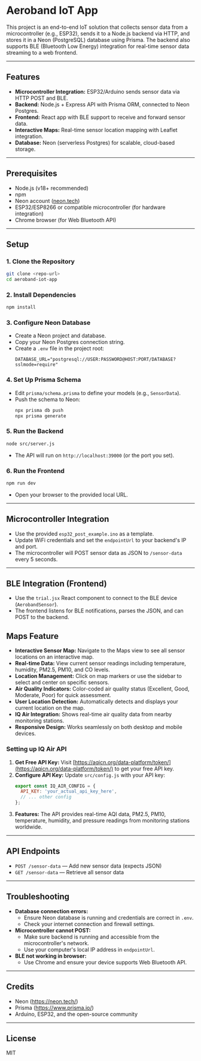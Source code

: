 # Aeroband IoT App

This project is an end-to-end IoT solution that collects sensor data from a microcontroller (e.g., ESP32), sends it to a Node.js backend via HTTP, and stores it in a Neon (PostgreSQL) database using Prisma. The backend also supports BLE (Bluetooth Low Energy) integration for real-time sensor data streaming to a web frontend.

---

## Features
- **Microcontroller Integration:** ESP32/Arduino sends sensor data via HTTP POST and BLE.
- **Backend:** Node.js + Express API with Prisma ORM, connected to Neon Postgres.
- **Frontend:** React app with BLE support to receive and forward sensor data.
- **Interactive Maps:** Real-time sensor location mapping with Leaflet integration.
- **Database:** Neon (serverless Postgres) for scalable, cloud-based storage.

---

## Prerequisites
- Node.js (v18+ recommended)
- npm
- Neon account ([neon.tech](https://neon.tech/))
- ESP32/ESP8266 or compatible microcontroller (for hardware integration)
- Chrome browser (for Web Bluetooth API)

---

## Setup

### 1. Clone the Repository
```sh
git clone <repo-url>
cd aeroband-iot-app
```

### 2. Install Dependencies
```sh
npm install
```

### 3. Configure Neon Database
- Create a Neon project and database.
- Copy your Neon Postgres connection string.
- Create a `.env` file in the project root:
  ```env
  DATABASE_URL="postgresql://USER:PASSWORD@HOST:PORT/DATABASE?sslmode=require"
  ```

### 4. Set Up Prisma Schema
- Edit `prisma/schema.prisma` to define your models (e.g., `SensorData`).
- Push the schema to Neon:
  ```sh
  npx prisma db push
  npx prisma generate
  ```

### 5. Run the Backend
```sh
node src/server.js
```
- The API will run on `http://localhost:39000` (or the port you set).

### 6. Run the Frontend
```sh
npm run dev
```
- Open your browser to the provided local URL.

---

## Microcontroller Integration
- Use the provided `esp32_post_example.ino` as a template.
- Update WiFi credentials and set the `endpointUrl` to your backend's IP and port.
- The microcontroller will POST sensor data as JSON to `/sensor-data` every 5 seconds.

---

## BLE Integration (Frontend)
- Use the `trial.jsx` React component to connect to the BLE device (`AerobandSensor`).
- The frontend listens for BLE notifications, parses the JSON, and can POST to the backend.

## Maps Feature
- **Interactive Sensor Map:** Navigate to the Maps view to see all sensor locations on an interactive map.
- **Real-time Data:** View current sensor readings including temperature, humidity, PM2.5, PM10, and CO levels.
- **Location Management:** Click on map markers or use the sidebar to select and center on specific sensors.
- **Air Quality Indicators:** Color-coded air quality status (Excellent, Good, Moderate, Poor) for quick assessment.
- **User Location Detection:** Automatically detects and displays your current location on the map.
- **IQ Air Integration:** Shows real-time air quality data from nearby monitoring stations.
- **Responsive Design:** Works seamlessly on both desktop and mobile devices.

### Setting up IQ Air API
1. **Get Free API Key:** Visit [https://aqicn.org/data-platform/token/](https://aqicn.org/data-platform/token/) to get your free API key.
2. **Configure API Key:** Update `src/config.js` with your API key:
   ```javascript
   export const IQ_AIR_CONFIG = {
     API_KEY: 'your_actual_api_key_here',
     // ... other config
   };
   ```
3. **Features:** The API provides real-time AQI data, PM2.5, PM10, temperature, humidity, and pressure readings from monitoring stations worldwide.

---

## API Endpoints
- `POST /sensor-data` — Add new sensor data (expects JSON)
- `GET /sensor-data` — Retrieve all sensor data

---

## Troubleshooting
- **Database connection errors:**
  - Ensure Neon database is running and credentials are correct in `.env`.
  - Check your internet connection and firewall settings.
- **Microcontroller cannot POST:**
  - Make sure backend is running and accessible from the microcontroller's network.
  - Use your computer's local IP address in `endpointUrl`.
- **BLE not working in browser:**
  - Use Chrome and ensure your device supports Web Bluetooth API.

---

## Credits
- Neon (https://neon.tech/)
- Prisma (https://www.prisma.io/)
- Arduino, ESP32, and the open-source community

---

## License
MIT
